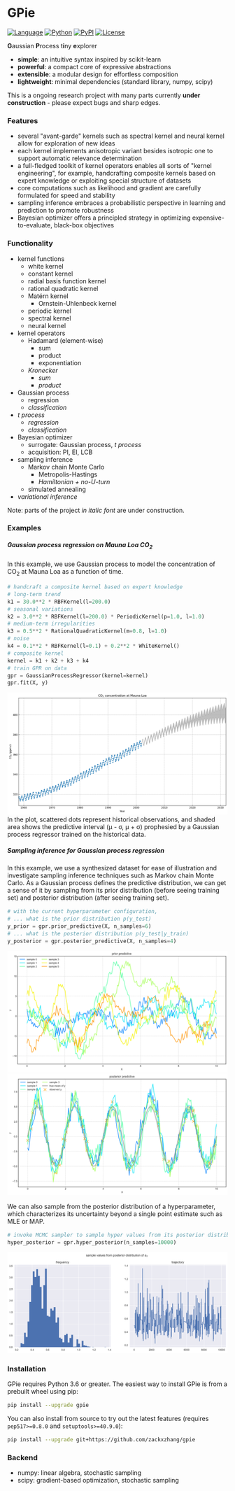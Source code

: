 # GPie
[![Language](https://img.shields.io/github/languages/top/zackxzhang/gpie)](https://github.com/zackxzhang/gpie)
[![Python](https://img.shields.io/pypi/pyversions/gpie)](https://www.python.org)
[![PyPI](https://img.shields.io/pypi/v/gpie)](https://pypi.python.org/pypi/gpie)
[![License](https://img.shields.io/github/license/zackxzhang/gpie)](https://opensource.org/licenses/BSD-3-Clause)

**G**aussian **P**rocess t**i**ny **e**xplorer

- **simple**: an intuitive syntax inspired by scikit-learn
- **powerful**: a compact core of expressive abstractions
- **extensible**: a modular design for effortless composition
- **lightweight**: minimal dependencies (standard library, numpy, scipy)

This is a ongoing research project with many parts currently **under construction** - please expect bugs and sharp edges.


### Features

- several "avant-garde" kernels such as spectral kernel and neural kernel allow for exploration of new ideas
- each kernel implements anisotropic variant besides isotropic one to support automatic relevance determination
- a full-fledged toolkit of kernel operators enables all sorts of "kernel engineering", for example, handcrafting composite kernels based on expert knowledge or exploiting special structure of datasets
- core computations such as likelihood and gradient are carefully formulated for speed and stability
- sampling inference embraces a probabilistic perspective in learning and prediction to promote robustness
- Bayesian optimizer offers a principled strategy in optimizing expensive-to-evaluate, black-box objectives


### Functionality
- kernel functions
    - white kernel
    - constant kernel
    - radial basis function kernel
    - rational quadratic kernel
    - Matérn kernel
        - Ornstein-Uhlenbeck kernel
    - periodic kernel
    - spectral kernel
    - neural kernel
- kernel operators
    - Hadamard (element-wise)
        - sum
        - product
        - exponentiation
    - *Kronecker*
        - *sum*
        - *product*
- Gaussian process
    - regression
    - *classification*
- *t process*
    - *regression*
    - *classification*
- Bayesian optimizer
    - surrogate: Gaussian process, *t process*
    - acquisition: PI, EI, LCB
- sampling inference
    - Markov chain Monte Carlo
        - Metropolis-Hastings
        - *Hamiltonian + no-U-turn*
    - simulated annealing
- *variational inference*

Note: parts of the project *in italic font* are under construction.


### Examples

##### Gaussian process regression on Mauna Loa CO<sub>2</sub>

In this example, we use Gaussian process to model the concentration of CO<sub>2</sub> at Mauna Loa as a function of time.
```python
# handcraft a composite kernel based on expert knowledge
# long-term trend
k1 = 30.0**2 * RBFKernel(l=200.0)
# seasonal variations
k2 = 3.0**2 * RBFKernel(l=200.0) * PeriodicKernel(p=1.0, l=1.0)
# medium-term irregularities
k3 = 0.5**2 * RationalQuadraticKernel(m=0.8, l=1.0)
# noise
k4 = 0.1**2 * RBFKernel(l=0.1) + 0.2**2 * WhiteKernel()
# composite kernel
kernel = k1 + k2 + k3 + k4
# train GPR on data
gpr = GaussianProcessRegressor(kernel=kernel)
gpr.fit(X, y)
```
![alt text](./examples/mauna-loa-co2.png)
In the plot, scattered dots represent historical observations, and shaded area shows the predictive interval (μ - σ, μ + σ) prophesied by a Gaussian process regressor trained on the historical data.

##### Sampling inference for Gaussian process regression

In this example, we use a synthesized dataset for ease of illustration and investigate sampling inference techniques such as Markov chain Monte Carlo. As a Gaussian process defines the predictive distribution, we can get a sense of it by sampling from its prior distribution (before seeing training set) and posterior distribution (after seeing training set).
```python
# with the current hyperparameter configuration,
# ... what is the prior distribution p(y_test)
y_prior = gpr.prior_predictive(X, n_samples=6)
# ... what is the posterior distribution p(y_test|y_train)
y_posterior = gpr.posterior_predictive(X, n_samples=4)
```
![alt text](./examples/prior-predictive.png)
![alt text](./examples/posterior-predictive.png)

We can also sample from the posterior distribution of a hyperparameter, which characterizes its uncertainty beyond a single point estimate such as MLE or MAP.
```python
# invoke MCMC sampler to sample hyper values from its posterior distribution
hyper_posterior = gpr.hyper_posterior(n_samples=10000)
```
![alt text](./examples/posterior-a2.png)


### Installation

GPie requires Python 3.6 or greater. The easiest way to install GPie is from a prebuilt wheel using pip:
```bash
pip install --upgrade gpie
```

You can also install from source to try out the latest features (requires `pep517>=0.8.0` and `setuptools>=40.9.0`):
```bash
pip install --upgrade git+https://github.com/zackxzhang/gpie
```


### Backend

- numpy: linear algebra, stochastic sampling
- scipy: gradient-based optimization, stochastic sampling
